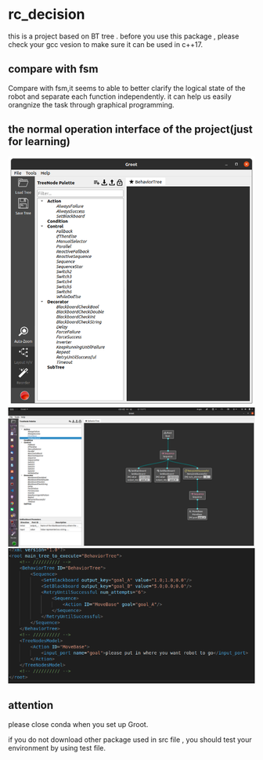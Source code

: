 <!--
 * @Author: JIAlonglong
 * @Date: 2023-01-16 14:24:11
 * @LastEditors: JIAlonglong 2495477531@qq.com
 * @LastEditTime: 2023-01-19 19:15:10
 * @FilePath: /rc_ws/src/rc_fsm/rc_decision/README.md
 * @Description:
 *
 * Copyright (c) 2023 by JIAlonglong 2495477531@qq.com, All Rights Reserved.
-->

# rc_decision

this is a project based on BT tree . before you use this package , please check your gcc vesion to make sure it can be used in c++17.

## compare with fsm

Compare with fsm,it seems to able to better clarify the logical state of the robot and separate each function independently.
it can help us easily orangnize the task through graphical programming.

## the normal operation interface of the project(just for learning)
![](image/1.png)
![](image/2.png)
![](image/3.png)
## attention

please close conda when you set up Groot.

if you do not download other package used in src file , you should test your environment by using test file.
